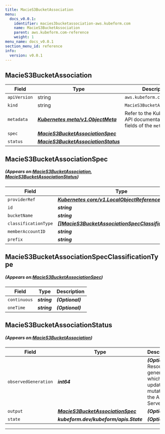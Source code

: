 ```yaml
---
title: MacieS3BucketAssociation
menu:
  docs_v0.0.1:
    identifier: macies3bucketassociation-aws.kubeform.com
    name: MacieS3BucketAssociation
    parent: aws.kubeform.com-reference
    weight: 1
menu_name: docs_v0.0.1
section_menu_id: reference
info:
  version: v0.0.1
---
```


## MacieS3BucketAssociation
| Field | Type | Description |
| ------ | ----- | ----------- |
| `apiVersion` | string | `aws.kubeform.com/v1alpha1` |
|    `kind` | string | `MacieS3BucketAssociation` |
| `metadata` | ***[Kubernetes meta/v1.ObjectMeta](https://kubernetes.io/docs/reference/generated/kubernetes-api/v1.13/#objectmeta-v1-meta)***|Refer to the Kubernetes API documentation for the fields of the `metadata` field.|
| `spec` | ***[MacieS3BucketAssociationSpec](#MacieS3BucketAssociationSpec)***||
| `status` | ***[MacieS3BucketAssociationStatus](#MacieS3BucketAssociationStatus)***||
## MacieS3BucketAssociationSpec
##### (Appears on:[MacieS3BucketAssociation](#MacieS3BucketAssociation), [MacieS3BucketAssociationStatus](#MacieS3BucketAssociationStatus))
| Field | Type | Description |
| ------ | ----- | ----------- |
| `providerRef` | ***[Kubernetes core/v1.LocalObjectReference](https://kubernetes.io/docs/reference/generated/kubernetes-api/v1.13/#localobjectreference-v1-core)***||
| `id` | ***string***||
| `bucketName` | ***string***||
| `classificationType` | ***[[]MacieS3BucketAssociationSpecClassificationType](#MacieS3BucketAssociationSpecClassificationType)***| ***(Optional)*** |
| `memberAccountID` | ***string***| ***(Optional)*** |
| `prefix` | ***string***| ***(Optional)*** |
## MacieS3BucketAssociationSpecClassificationType
##### (Appears on:[MacieS3BucketAssociationSpec](#MacieS3BucketAssociationSpec))
| Field | Type | Description |
| ------ | ----- | ----------- |
| `continuous` | ***string***| ***(Optional)*** |
| `oneTime` | ***string***| ***(Optional)*** |
## MacieS3BucketAssociationStatus
##### (Appears on:[MacieS3BucketAssociation](#MacieS3BucketAssociation))
| Field | Type | Description |
| ------ | ----- | ----------- |
| `observedGeneration` | ***int64***| ***(Optional)*** Resource generation, which is updated on mutation by the API Server.|
| `output` | ***[MacieS3BucketAssociationSpec](#MacieS3BucketAssociationSpec)***| ***(Optional)*** |
| `state` | ***kubeform.dev/kubeform/apis.State***| ***(Optional)*** |
---
